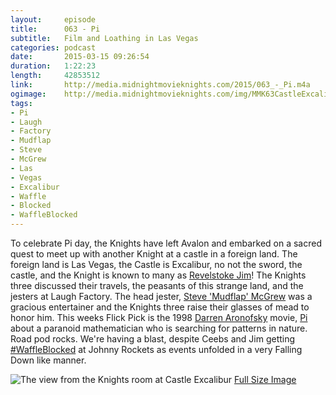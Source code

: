 ```yaml
---
layout:     episode
title:      063 - Pi
subtitle:   Film and Loathing in Las Vegas
categories: podcast
date:       2015-03-15 09:26:54
duration:   1:22:23
length:     42853512
link:       http://media.midnightmovieknights.com/2015/063_-_Pi.m4a
ogimage:    http://media.midnightmovieknights.com/img/MMK63CastleExcalibur.jpg
tags:
- Pi
- Laugh
- Factory
- Mudflap
- Steve
- McGrew
- Las
- Vegas
- Excalibur
- Waffle
- Blocked
- WaffleBlocked
---
```

To celebrate Pi day, the Knights have left Avalon and embarked on a sacred quest to meet up with another Knight at a castle in a foreign land. The foreign land is Las Vegas, the Castle is Excalibur, no not the sword, the castle, and the Knight is known to many as [Revelstoke Jim](https://twitter.com/RevelstokeJim)! The Knights three discussed their travels, the peasants of this strange land, and the jesters at Laugh Factory. The head jester, [Steve 'Mudflap' McGrew](https://twitter.com/SteveMcGrew) was a gracious entertainer and the Knights three raise their glasses of mead to honor him. This weeks Flick Pick is the 1998 [Darren Aronofsky](http://www.imdb.com/name/nm0004716/) movie, [Pi](http://www.imdb.com/title/tt0138704/) about a paranoid mathematician who is searching for patterns in nature. Road pod rocks. We're having a blast, despite Ceebs and Jim getting [#WaffleBlocked](https://twitter.com/search?f=realtime&q=%23WaffleBlocked) at Johnny Rockets as events unfolded in a very Falling Down like manner.

![The view from the Knights room at Castle Excalibur](http://media.midnightmovieknights.com/img/MMK63CastleExcalibur-750x563.jpg)
[Full Size Image](http://media.midnightmovieknights.com/img/MMK63CastleExcalibur.jpg)